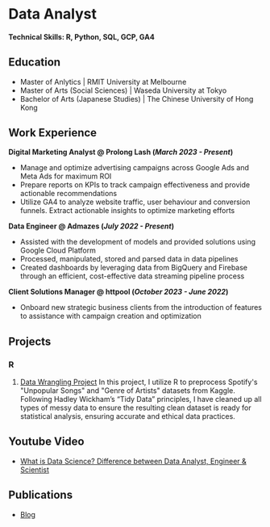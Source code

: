# Data Analyst

#### Technical Skills: R, Python, SQL, GCP, GA4

## Education
- Master of Anlytics | RMIT University at Melbourne 								       		
- Master of Arts (Social Sciences)	| Waseda University at Tokyo		        		
- Bachelor of Arts (Japanese Studies) | The Chinese University of Hong Kong

## Work Experience
**Digital Marketing Analyst @ Prolong Lash (_March 2023 - Present_)**
- Manage and optimize advertising campaigns across Google Ads and Meta Ads for maximum ROI
- Prepare reports on KPIs to track campaign effectiveness and provide actionable recommendations
- Utilize GA4 to analyze website traffic, user behaviour and conversion funnels. Extract actionable insights to optimize marketing efforts

**Data Engineer @ Admazes (_July 2022 - Present_)**
- Assisted with the development of models and provided solutions using Google Cloud Platform
- Processed, manipulated, stored and parsed data in data pipelines
- Created dashboards by leveraging data from BigQuery and Firebase through an efficient, cost-effective data streaming pipeline process
  
**Client Solutions Manager @ httpool (_October 2023 - June 2022_)**
- Onboard new strategic business clients from the introduction of features to assistance with campaign creation and optimization


## Projects
### R
1. [Data Wrangling Project](https://github.com/yongpuitung/Spotify-Data-Preprocessing)
In this project, I utilize R to preprocess Spotify's "Unpopular Songs" and "Genre of Artists" datasets from Kaggle. Following Hadley Wickham’s “Tidy Data” principles, I have cleaned up all types of messy data to ensure the resulting clean dataset is ready for statistical analysis, ensuring accurate and ethical data practices.

## Youtube Video
- [What is Data Science? Difference between Data Analyst, Engineer & Scientist](https://www.youtube.com/watch?v=bCpf-_WHhCE)

## Publications
- [Blog](https://medium.com/@cserinhk)
